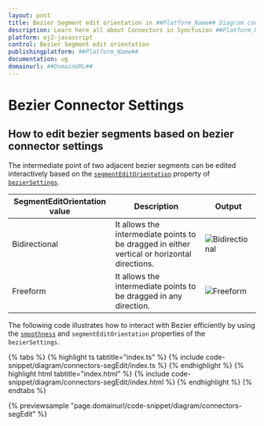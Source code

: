 ```yaml
---
layout: post
title: Bezier Segment edit orientation in ##Platform_Name## Diagram control | Syncfusion
description: Learn here all about Connectors in Syncfusion ##Platform_Name## Diagram control of Syncfusion Essential JS 2 and more.
platform: ej2-javascript
control: Bezier Segment edit orientation
publishingplatform: ##Platform_Name##
documentation: ug
domainurl: ##DomainURL##
---
```

# Bezier Connector Settings

## How to edit bezier segments based on bezier connector settings

The intermediate point of two adjacent bezier segments can be edited interactively based on the [`segmentEditOrientation`](../api/diagram/bezierSegmentEditOrientation/) property of [`bezierSettings`](../api/diagram/bezierSettingsModel/).

| SegmentEditOrientation value | Description | Output |
|-------- | -------- | -------- |
| Bidirectional |It allows the intermediate points to be dragged in either vertical or horizontal directions. | ![Bidirectional](images/bez-bidirectional.gif) |
| Freeform | It allows the intermediate points to be dragged in any direction. | ![Freeform](images/bez-freeform.gif) |

The following code illustrates how to interact with Bezier efficiently by using the [`smoothness`](../api/diagram/bezierSmoothness/) and `segmentEditOrientation` properties of the `bezierSettings`.

{% tabs %}
{% highlight ts tabtitle="index.ts" %}
{% include code-snippet/diagram/connectors-segEdit/index.ts %}
{% endhighlight %}
{% highlight html tabtitle="index.html" %}
{% include code-snippet/diagram/connectors-segEdit/index.html %}
{% endhighlight %}
{% endtabs %}
        
{% previewsample "page.domainurl/code-snippet/diagram/connectors-segEdit" %}